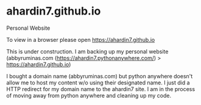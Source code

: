# ahardin7.github.io
Personal Website

To view in a browser please open https://ahardin7.github.io

This is under construction. I am backing up my personal website (abbyruminas.com (https://ahardin7.pythonanywhere.com/) > https://ahardin7.github.io)

I bought a domain name (abbyruminas.com) but python anywhere doesn't allow me to host my content w/o using their designated name. I just did a HTTP redirect for my domain name to the ahardin7 site. I am in the process of moving away from python anywhere and cleaning up my code.
